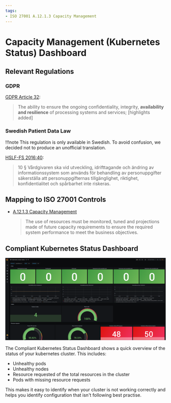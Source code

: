 ```yaml
---
tags:
- ISO 27001 A.12.1.3 Capacity Management
---
```

# Capacity Management (Kubernetes Status) Dashboard

## Relevant Regulations

### GDPR

[GDPR Article 32](https://gdpr-info.eu/art-32-gdpr/):

> The ability to ensure the ongoing confidentiality, integrity, **availability and resilience** of processing systems and services; [highlights added]

### Swedish Patient Data Law

!!!note
    This regulation is only available in Swedish. To avoid confusion, we decided not to produce an unofficial translation.

[HSLF-FS 2016:40](https://www.socialstyrelsen.se/globalassets/sharepoint-dokument/artikelkatalog/foreskrifter-och-allmanna-rad/2016-4-44.pdf):

> 10 § Vårdgivaren ska vid utveckling, idrifttagande och ändring av informationssystem som används för behandling av personuppgifter säkerställa att personuppgifternas tillgänglighet, riktighet, konfidentialitet och spårbarhet inte riskeras.

## Mapping to ISO 27001 Controls

* [A.12.1.3 Capacity Management](https://www.isms.online/iso-27001/annex-a-12-operations-security/)

    > The use of resources must be monitored, tuned and projections made of future capacity requirements to ensure the required system performance to meet the business objectives.

## Compliant Kubernetes Status Dashboard

![Kubernetes Status Dashboard](img/kubernetes-status.png)

The Compliant Kubernetes Status Dashboard shows a quick overview of the status of your kubernetes cluster.
This includes:

* Unhealthy pods
* Unhealthy nodes
* Resource requested of the total resources in the cluster
* Pods with missing resource requests

This makes it easy to identify when your cluster is not working correctly and helps you identify configuration that isn't following best practise.
